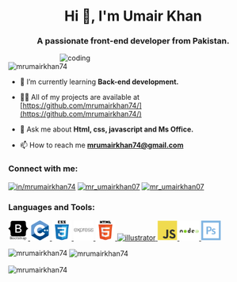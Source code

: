 <h1 align="center">Hi 👋, I'm Umair Khan</h1>
<h3 align="center">A passionate front-end developer from Pakistan.</h3>
<img align="right" alt="coding" width="400" src="https://miro.medium.com/max/1360/0*7Q3yvSIv_t0ioJ-Z.gif">
<p align="left"> <img src="https://komarev.com/ghpvc/?username=mrumairkhan74&label=Profile%20views&color=0e75b6&style=flat" alt="mrumairkhan74" /> </p>

- 🌱 I’m currently learning **Back-end development.**

- 👨‍💻 All of my projects are available at [https://github.com/mrumairkhan74/](https://github.com/mrumairkhan74/)

- 💬 Ask me about **Html, css, javascript and Ms Office.**

- 📫 How to reach me **mrumairkhan74@gmail.com**

<h3 align="left">Connect with me:</h3>
<p align="left">
<a href="https://linkedin.com/in/in/mrumairkhan74" target="blank"><img align="center" src="https://raw.githubusercontent.com/rahuldkjain/github-profile-readme-generator/master/src/images/icons/Social/linked-in-alt.svg" alt="in/mrumairkhan74" height="30" width="40" /></a>
<a href="https://fb.com/mr_umairkhan07" target="blank"><img align="center" src="https://raw.githubusercontent.com/rahuldkjain/github-profile-readme-generator/master/src/images/icons/Social/facebook.svg" alt="mr_umairkhan07" height="30" width="40" /></a>
<a href="https://instagram.com/mr_umairkhan07" target="blank"><img align="center" src="https://raw.githubusercontent.com/rahuldkjain/github-profile-readme-generator/master/src/images/icons/Social/instagram.svg" alt="mr_umairkhan07" height="30" width="40" /></a>
</p>

<h3 align="left">Languages and Tools:</h3>
<p align="left"> <a href="https://getbootstrap.com" target="_blank" rel="noreferrer"> <img src="https://raw.githubusercontent.com/devicons/devicon/master/icons/bootstrap/bootstrap-plain-wordmark.svg" alt="bootstrap" width="40" height="40"/> </a> <a href="https://www.w3schools.com/cpp/" target="_blank" rel="noreferrer"> <img src="https://raw.githubusercontent.com/devicons/devicon/master/icons/cplusplus/cplusplus-original.svg" alt="cplusplus" width="40" height="40"/> </a> <a href="https://www.w3schools.com/css/" target="_blank" rel="noreferrer"> <img src="https://raw.githubusercontent.com/devicons/devicon/master/icons/css3/css3-original-wordmark.svg" alt="css3" width="40" height="40"/> </a> <a href="https://expressjs.com" target="_blank" rel="noreferrer"> <img src="https://raw.githubusercontent.com/devicons/devicon/master/icons/express/express-original-wordmark.svg" alt="express" width="40" height="40"/> </a> <a href="https://www.w3.org/html/" target="_blank" rel="noreferrer"> <img src="https://raw.githubusercontent.com/devicons/devicon/master/icons/html5/html5-original-wordmark.svg" alt="html5" width="40" height="40"/> </a> <a href="https://www.adobe.com/in/products/illustrator.html" target="_blank" rel="noreferrer"> <img src="https://www.vectorlogo.zone/logos/adobe_illustrator/adobe_illustrator-icon.svg" alt="illustrator" width="40" height="40"/> </a> <a href="https://developer.mozilla.org/en-US/docs/Web/JavaScript" target="_blank" rel="noreferrer"> <img src="https://raw.githubusercontent.com/devicons/devicon/master/icons/javascript/javascript-original.svg" alt="javascript" width="40" height="40"/> </a> <a href="https://nodejs.org" target="_blank" rel="noreferrer"> <img src="https://raw.githubusercontent.com/devicons/devicon/master/icons/nodejs/nodejs-original-wordmark.svg" alt="nodejs" width="40" height="40"/> </a> <a href="https://www.photoshop.com/en" target="_blank" rel="noreferrer"> <img src="https://raw.githubusercontent.com/devicons/devicon/master/icons/photoshop/photoshop-line.svg" alt="photoshop" width="40" height="40"/> </a> </p>

<p><img align="left" src="https://github-readme-stats.vercel.app/api/top-langs?username=mrumairkhan74&show_icons=true&locale=en&layout=compact" alt="mrumairkhan74" /></p>

<p>&nbsp;<img align="center" src="https://github-readme-stats.vercel.app/api?username=mrumairkhan74&show_icons=true&locale=en" alt="mrumairkhan74" /></p>

<p><img align="center" src="https://github-readme-streak-stats.herokuapp.com/?user=mrumairkhan74&" alt="mrumairkhan74" /></p>
